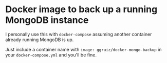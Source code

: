 # Docker image to back up a running MongoDB instance

I personally use this with `docker-compose` assuming another container already running MongoDB is up.

Just include a container name with `image: ggruiz/docker-mongo-backup` in your `docker-compose.yml` and you'll be fine.